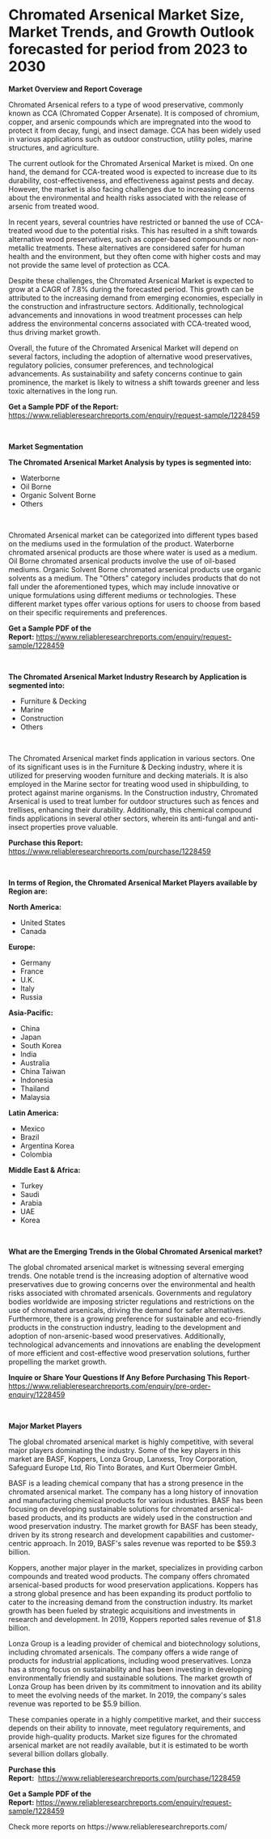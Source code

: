 <p><h1>Chromated Arsenical Market Size, Market Trends, and Growth Outlook forecasted for period from 2023 to 2030</h1></p><p><strong>Market Overview and Report Coverage</strong></p>
<p><p>Chromated Arsenical refers to a type of wood preservative, commonly known as CCA (Chromated Copper Arsenate). It is composed of chromium, copper, and arsenic compounds which are impregnated into the wood to protect it from decay, fungi, and insect damage. CCA has been widely used in various applications such as outdoor construction, utility poles, marine structures, and agriculture.</p><p>The current outlook for the Chromated Arsenical Market is mixed. On one hand, the demand for CCA-treated wood is expected to increase due to its durability, cost-effectiveness, and effectiveness against pests and decay. However, the market is also facing challenges due to increasing concerns about the environmental and health risks associated with the release of arsenic from treated wood.</p><p>In recent years, several countries have restricted or banned the use of CCA-treated wood due to the potential risks. This has resulted in a shift towards alternative wood preservatives, such as copper-based compounds or non-metallic treatments. These alternatives are considered safer for human health and the environment, but they often come with higher costs and may not provide the same level of protection as CCA.</p><p>Despite these challenges, the Chromated Arsenical Market is expected to grow at a CAGR of 7.8% during the forecasted period. This growth can be attributed to the increasing demand from emerging economies, especially in the construction and infrastructure sectors. Additionally, technological advancements and innovations in wood treatment processes can help address the environmental concerns associated with CCA-treated wood, thus driving market growth.</p><p>Overall, the future of the Chromated Arsenical Market will depend on several factors, including the adoption of alternative wood preservatives, regulatory policies, consumer preferences, and technological advancements. As sustainability and safety concerns continue to gain prominence, the market is likely to witness a shift towards greener and less toxic alternatives in the long run.</p></p>
<p><strong>Get a Sample PDF of the Report:</strong> <a href="https://www.reliableresearchreports.com/enquiry/request-sample/1228459">https://www.reliableresearchreports.com/enquiry/request-sample/1228459</a></p>
<p>&nbsp;</p>
<p><strong>Market Segmentation</strong></p>
<p><strong>The Chromated Arsenical Market Analysis by types is segmented into:</strong></p>
<p><ul><li>Waterborne</li><li>Oil Borne</li><li>Organic Solvent Borne</li><li>Others</li></ul></p>
<p>&nbsp;</p>
<p><p>Chromated Arsenical market can be categorized into different types based on the mediums used in the formulation of the product. Waterborne chromated arsenical products are those where water is used as a medium. Oil Borne chromated arsenical products involve the use of oil-based mediums. Organic Solvent Borne chromated arsenical products use organic solvents as a medium. The "Others" category includes products that do not fall under the aforementioned types, which may include innovative or unique formulations using different mediums or technologies. These different market types offer various options for users to choose from based on their specific requirements and preferences.</p></p>
<p><strong>Get a Sample PDF of the Report:</strong>&nbsp;<a href="https://www.reliableresearchreports.com/enquiry/request-sample/1228459">https://www.reliableresearchreports.com/enquiry/request-sample/1228459</a></p>
<p>&nbsp;</p>
<p><strong>The Chromated Arsenical Market Industry Research by Application is segmented into:</strong></p>
<p><ul><li>Furniture & Decking</li><li>Marine</li><li>Construction</li><li>Others</li></ul></p>
<p>&nbsp;</p>
<p><p>The Chromated Arsenical market finds application in various sectors. One of its significant uses is in the Furniture & Decking industry, where it is utilized for preserving wooden furniture and decking materials. It is also employed in the Marine sector for treating wood used in shipbuilding, to protect against marine organisms. In the Construction industry, Chromated Arsenical is used to treat lumber for outdoor structures such as fences and trellises, enhancing their durability. Additionally, this chemical compound finds applications in several other sectors, wherein its anti-fungal and anti-insect properties prove valuable.</p></p>
<p><strong>Purchase this Report:</strong>&nbsp; <a href="https://www.reliableresearchreports.com/purchase/1228459">https://www.reliableresearchreports.com/purchase/1228459</a></p>
<p>&nbsp;</p>
<p><strong>In terms of Region, the Chromated Arsenical Market Players available by Region are:</strong></p>
<p>
    <p> <strong> North America: </strong>
        <ul>
            <li>United States</li>
            <li>Canada</li>
        </ul>
        </p> 
    <p> <strong> Europe: </strong>
        <ul>
            <li>Germany</li>
            <li>France</li>
            <li>U.K.</li>
            <li>Italy</li>
            <li>Russia</li>
        </ul>
        </p> 
    <p> <strong> Asia-Pacific: </strong>
        <ul>
            <li>China</li>
            <li>Japan</li>
            <li>South Korea</li>
            <li>India</li>
            <li>Australia</li>
            <li>China Taiwan</li>
            <li>Indonesia</li>
            <li>Thailand</li>
            <li>Malaysia</li>
        </ul>
        </p> 
    <p> <strong> Latin America: </strong>
        <ul>
            <li>Mexico</li>
            <li>Brazil</li>
            <li>Argentina Korea</li>
            <li>Colombia</li>
        </ul>
        </p> 
    <p> <strong> Middle East & Africa: </strong>
        <ul>
            <li>Turkey</li>
            <li>Saudi</li>
            <li>Arabia</li>
            <li>UAE</li>
            <li>Korea</li>
        </ul>
    </p>
    </p>
<p>&nbsp;</p>
<p><strong>What are the Emerging Trends in the Global Chromated Arsenical market?</strong></p>
<p><p>The global chromated arsenical market is witnessing several emerging trends. One notable trend is the increasing adoption of alternative wood preservatives due to growing concerns over the environmental and health risks associated with chromated arsenicals. Governments and regulatory bodies worldwide are imposing stricter regulations and restrictions on the use of chromated arsenicals, driving the demand for safer alternatives. Furthermore, there is a growing preference for sustainable and eco-friendly products in the construction industry, leading to the development and adoption of non-arsenic-based wood preservatives. Additionally, technological advancements and innovations are enabling the development of more efficient and cost-effective wood preservation solutions, further propelling the market growth.</p></p>
<p><strong>Inquire or Share Your Questions If Any Before Purchasing This Report</strong>- <a href="https://www.reliableresearchreports.com/enquiry/pre-order-enquiry/1228459">https://www.reliableresearchreports.com/enquiry/pre-order-enquiry/1228459</a></p>
<p>&nbsp;</p>
<p><strong>Major Market Players</strong></p>
<p><p>The global chromated arsenical market is highly competitive, with several major players dominating the industry. Some of the key players in this market are BASF, Koppers, Lonza Group, Lanxess, Troy Corporation, Safeguard Europe Ltd, Rio Tinto Borates, and Kurt Obermeier GmbH.</p><p>BASF is a leading chemical company that has a strong presence in the chromated arsenical market. The company has a long history of innovation and manufacturing chemical products for various industries. BASF has been focusing on developing sustainable solutions for chromated arsenical-based products, and its products are widely used in the construction and wood preservation industry. The market growth for BASF has been steady, driven by its strong research and development capabilities and customer-centric approach. In 2019, BASF's sales revenue was reported to be $59.3 billion.</p><p>Koppers, another major player in the market, specializes in providing carbon compounds and treated wood products. The company offers chromated arsenical-based products for wood preservation applications. Koppers has a strong global presence and has been expanding its product portfolio to cater to the increasing demand from the construction industry. Its market growth has been fueled by strategic acquisitions and investments in research and development. In 2019, Koppers reported sales revenue of $1.8 billion.</p><p>Lonza Group is a leading provider of chemical and biotechnology solutions, including chromated arsenicals. The company offers a wide range of products for industrial applications, including wood preservatives. Lonza has a strong focus on sustainability and has been investing in developing environmentally friendly and sustainable solutions. The market growth of Lonza Group has been driven by its commitment to innovation and its ability to meet the evolving needs of the market. In 2019, the company's sales revenue was reported to be $5.9 billion.</p><p>These companies operate in a highly competitive market, and their success depends on their ability to innovate, meet regulatory requirements, and provide high-quality products. Market size figures for the chromated arsenical market are not readily available, but it is estimated to be worth several billion dollars globally.</p></p>
<p><strong>Purchase this Report:</strong>&nbsp;&nbsp;<a href="https://www.reliableresearchreports.com/purchase/1228459">https://www.reliableresearchreports.com/purchase/1228459</a></p>
<p></p>
<p><strong>Get a Sample PDF of the Report:</strong>&nbsp;<a href="https://www.reliableresearchreports.com/enquiry/request-sample/1228459">https://www.reliableresearchreports.com/enquiry/request-sample/1228459</a></p>
<p>Check more reports on https://www.reliableresearchreports.com/</p>